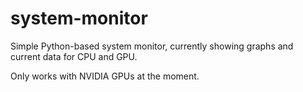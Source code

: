 # system-monitor
Simple Python-based system monitor, currently showing graphs and current data for CPU and GPU.

Only works with NVIDIA GPUs at the moment.